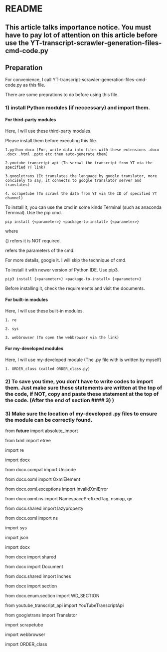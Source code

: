 # README
## This article talks importance notice. You must have to pay lot of attention on this article before use the YT-transcript-scrawler-generation-files-cmd-code.py
## Preparation
For convenience, I call YT-transcript-scrawler-generation-files-cmd-code.py as this file.

There are some preprations to do before using this file.

### 1) install Python modules (if neccessary) and import them.

#### For third-party modules

Here, I will use these third-party modules. 

Please install them before executing this file.

    1.python-docx (For, write data into files with these extensions .docx .docx .html .pptx etc then auto-generate them)

    2.youtube_transcript_api (To scrawl the transcript from YT via the specified YT link)

    3.googletrans (It translates the language by google translator, more concisely to say, it connects to google translator server and translates)

    4. scrapetube (To scrawl the data from YT via the ID of specified YT channel)

To install it, you can use the cmd in some kinds Terminal (such as anaconda Terminal). Use the pip cmd.
  
    pip install {<parameter>} <package-to-install> {<parameter>}

where 
  
  {} refers it is NOT required.
  
  <parameter> refers the parameters of the cmd.
    
  For more details, google it. I will skip the technique of cmd.

To install it with newer version of Python IDE. Use pip3.
    
    pip3 install {<parameter>} <package-to-install> {<parameter>}
  
Before installing it, check the requirements and visit the documents.

#### For built-in modules
    
Here, I will use these built-in modules. 
    
    1. re
    
    2. sys
    
    3. webbrowser (To open the webbrowser via the link)
    
#### For my-developed modules
    
Here, I will use my-developed module (The .py file with is written by myself)
    
    1. ORDER_class (called ORDER_class.py)

    
### 2) To save you time, you don't have to write codes to import them. Just make sure these statements are written at the top of the code, if NOT, copy and paste these statement at the top of the code. (After the end of section #### 3) )
    
### 3) Make sure the location of my-developed .py files to ensure the module can be correctly found.

    
    
from __future__ import absolute_import

from lxml import etree

import re

import docx

from docx.compat import Unicode
    
from docx.oxml import OxmlElement
    
from docx.oxml.exceptions import InvalidXmlError
    
from docx.oxml.ns import NamespacePrefixedTag, nsmap, qn
    
from docx.shared import lazyproperty

from docx.oxml import ns

import sys

import json

import docx

from docx import shared

from docx import Document

from docx.shared import Inches

from docx import section

from docx.enum.section import WD_SECTION

from youtube_transcript_api import YouTubeTranscriptApi

from googletrans import Translator

import scrapetube

import webbrowser

import ORDER_class
